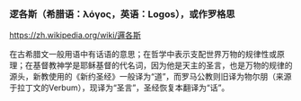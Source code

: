 ### 逻各斯（希腊语：λόγος，英语：Logos），或作罗格思
https://zh.wikipedia.org/wiki/邏各斯

在古希腊文一般用语中有话语的意思；在哲学中表示支配世界万物的规律性或原理；在基督教神学是耶稣基督的代名词，因为他是天主的圣言，也是万物的规律的源头，新教使用的《新约圣经》一般译为“道”，而罗马公教则旧译为物尔朋（来源于拉丁文的Verbum），现译为“圣言”，圣经恢复本翻译为“话”。
